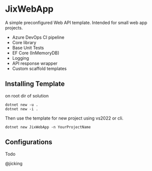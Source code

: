 # JixWebApp
A simple preconfigured Web API template.
Intended for small web app projects.

 - Azure DevOps CI pipeline
 - Core library
 - Base Unit Tests
 - EF Core (InMemoryDB)
 - Logging
 - API response wrapper
 - Custom scaffold templates

## Installing Template
on root dir of solution
```
dotnet new -u .
dotnet new -i .
```
Then use the template for new project using vs2022 or cli.
```
dotnet new JixWebApp -n YourProjectName
```

## Configurations
Todo

@jicking

